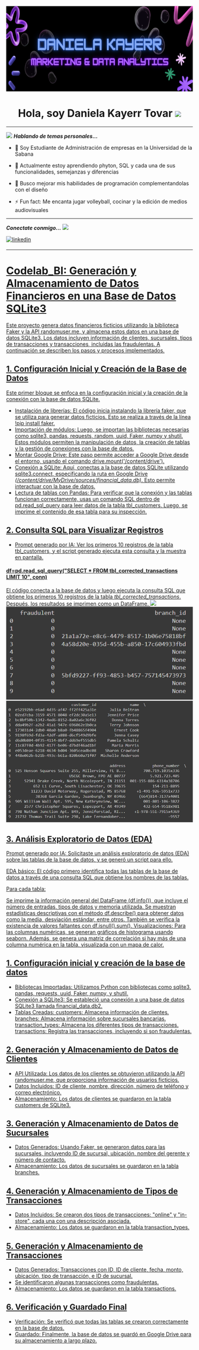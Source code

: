 <p align="center">
  <img src="https://github.com/Danielakato/codelAB_bi/blob/9005d2e9f06882bcac92256e915831b3c536be56/portada%20Daniela%20Kayerr.png" height= "230"/>
</p>

<div align "center">
<h1 align="center"> Hola, soy Daniela Kayerr Tovar 
  <img src="https://media.giphy.com/media/hvRJCLFzcasrR4ia7z/giphy.gif" width="35"> </h1>
<ing src="https://github.com/Danielakato/codelAB_bi/commit/bf2b7c96d2894da5f193319745e47c9c651201ea">  

---

<img src="https://media.giphy.com/media/ObNTw8Uzwy6KQ/giphy.gif" width="30px">&nbsp;***Hablando de temas personales...***
- 🔭 Soy Estudiante de Administración de empresas en la Universidad de la Sabana
  
- 🌱 Actualmente estoy aprendiendo phyton, SQL y cada una de sus funcionalidades, semejanzas y diferencias
  
- 👯 Busco mejorar mis habilidades de programación complementandolas con el diseño
  
- ⚡ Fun fact: Me encanta jugar volleyball, cocinar y la edición de medios audiovisuales

---
***Conectate conmigo...*** <img src='https://raw.githubusercontent.com/ShahriarShafin/ShahriarShafin/main/Assets/handshake.gif' width="100px">

<div align=left>
<a href="https://www.linkedin.com/in/daniela-kayerr" target="_blank">
<img src=https://img.shields.io/badge/linkedin-%2300acee.svg?color=405DE6&style=for-the-badge&logo=linkedin&logoColor=white alt=linkedin style="margin-bottom: 5px;" />

---

# Codelab_BI: Generación y Almacenamiento de Datos Financieros en una Base de Datos SQLite3
Este proyecto genera datos financieros ficticios utilizando la biblioteca Faker y la API randomuser.me, y almacena estos datos en una base de datos SQLite3. Los datos incluyen información de clientes, sucursales, tipos de transacciones y transacciones, incluidas las fraudulentas. A continuación se describen los pasos y procesos implementados.

## 1. Configuración Inicial y Creación de la Base de Datos
Este primer bloque se enfoca en la configuración inicial y la creación de la conexión con la base de datos SQLite.
- Instalación de librerías: El código inicia instalando la librería faker, que se utiliza para generar datos ficticios. Esto se realiza a través de la línea !pip install faker.
- Importación de módulos: Luego, se importan las bibliotecas necesarias como sqlite3, pandas, requests, random, uuid, Faker, numpy y shutil. Estos módulos permiten la manipulación de datos, la creación de tablas y la gestión de conexiones con la base de datos.
- Montar Google Drive: Este paso permite acceder a Google Drive desde el entorno, usando el comando drive.mount('/content/drive').
- Conexión a SQLite: Aquí, conectas a la base de datos SQLite utilizando sqlite3.connect, especificando la ruta en Google Drive *(/content/drive/MyDrive/sources/financial_data.db)*. Esto permite interactuar con la base de datos.
- Lectura de tablas con Pandas: Para verificar que la conexión y las tablas funcionan correctamente, usas un comando SQL dentro de pd.read_sql_query para leer datos de la tabla tbl_customers. Luego, se imprime el contenido de esa tabla para su inspección.

## 2. Consulta SQL para Visualizar Registros
- Prompt generado por IA: Ver los primeros 10 registros de la tabla tbl_customers, y el script generado ejecuta esta consulta y la muestra en pantalla.
#### df=pd.read_sql_query("SELECT * FROM tbl_corrected_transactions LIMIT 10", conn)
El código conecta a la base de datos y luego ejecuta la consulta SQL que obtiene los primeros 10 registros de la tabla *tbl_corrected_transactions*. 
Después, los resultados se imprimen como un DataFrame.
<img src="https://private-user-images.githubusercontent.com/179054771/366516221-c85a3881-c12d-479a-8c3b-2bd001f72392.png?jwt=eyJhbGciOiJIUzI1NiIsInR5cCI6IkpXVCJ9.eyJpc3MiOiJnaXRodWIuY29tIiwiYXVkIjoicmF3LmdpdGh1YnVzZXJjb250ZW50LmNvbSIsImtleSI6ImtleTUiLCJleHAiOjE3MjYwNjc5NzYsIm5iZiI6MTcyNjA2NzY3NiwicGF0aCI6Ii8xNzkwNTQ3NzEvMzY2NTE2MjIxLWM4NWEzODgxLWMxMmQtNDc5YS04YzNiLTJiZDAwMWY3MjM5Mi5wbmc_WC1BbXotQWxnb3JpdGhtPUFXUzQtSE1BQy1TSEEyNTYmWC1BbXotQ3JlZGVudGlhbD1BS0lBVkNPRFlMU0E1M1BRSzRaQSUyRjIwMjQwOTExJTJGdXMtZWFzdC0xJTJGczMlMkZhd3M0X3JlcXVlc3QmWC1BbXotRGF0ZT0yMDI0MDkxMVQxNTE0MzZaJlgtQW16LUV4cGlyZXM9MzAwJlgtQW16LVNpZ25hdHVyZT02OWJlMTQyZWM2ZWE3ZmViNmMwMDQ1YTM3YmVjMGFmOGY2Yzk0ZjYxZmM1MTMwODNkYTAyY2RlZDczNWRmNGYyJlgtQW16LVNpZ25lZEhlYWRlcnM9aG9zdCZhY3Rvcl9pZD0wJmtleV9pZD0wJnJlcG9faWQ9MCJ9.ierNEiaIAJbKgZzR3uhLUZxlP0Fj6nLiSDjBpzwjmvo">
<img src="https://github.com/Danielakato/codelAB_bi/blob/main/codigo%202.png">
<img src="https://github.com/Danielakato/codelAB_bi/blob/main/codigo%203.png">


## 3. Análisis Exploratorio de Datos (EDA)
Prompt generado por IA: Solicitaste un análisis exploratorio de datos (EDA) sobre las tablas de la base de datos, y se generó un script para ello.

EDA básico: El código primero identifica todas las tablas de la base de datos a través de una consulta SQL que obtiene los nombres de las tablas.

Para cada tabla:

Se imprime la información general del DataFrame (df.info()), que incluye el número de entradas, tipos de datos y memoria utilizada.
Se muestran estadísticas descriptivas con el método df.describe() para obtener datos como la media, desviación estándar, entre otros.
También se verifica la existencia de valores faltantes con df.isnull().sum().
Visualizaciones: Para las columnas numéricas, se generan gráficos de histograma usando seaborn. Además, se genera una matriz de correlación si hay más de una columna numérica en la tabla, visualizada con un mapa de calor.








## 1. Configuración inicial y creación de la base de datos
- Bibliotecas Importadas: Utilizamos Python con bibliotecas como sqlite3, pandas, requests, uuid, Faker, numpy, y shutil.
- Conexión a SQLite3: Se estableció una conexión a una base de datos SQLite3 llamada financial_data.db2.
- Tablas Creadas:
    customers: Almacena información de clientes.
    branches: Almacena información sobre sucursales bancarias.
    transaction_types: Almacena los diferentes tipos de transacciones.
    transactions: Registra las transacciones, incluyendo si son fraudulentas.
  
## 2. Generación y Almacenamiento de Datos de Clientes
- API Utilizada: Los datos de los clientes se obtuvieron utilizando la API randomuser.me, que proporciona información de usuarios ficticios.
- Datos Incluidos: ID de cliente, nombre, dirección, número de teléfono y correo electrónico.
- Almacenamiento: Los datos de clientes se guardaron en la tabla customers de SQLite3.

## 3. Generación y Almacenamiento de Datos de Sucursales
- Datos Generados: Usando Faker, se generaron datos para las sucursales, incluyendo ID de sucursal, ubicación, nombre del gerente y número de contacto.
- Almacenamiento: Los datos de sucursales se guardaron en la tabla branches.

## 4. Generación y Almacenamiento de Tipos de Transacciones
- Datos Incluidos: Se crearon dos tipos de transacciones: "online" y "in-store", cada una con una descripción asociada.
- Almacenamiento: Los datos se guardaron en la tabla transaction_types.

## 5. Generación y Almacenamiento de Transacciones
- Datos Generados: Transacciones con ID, ID de cliente, fecha, monto, ubicación, tipo de transacción, e ID de sucursal.
- Se identificaron algunas transacciones como fraudulentas.
- Almacenamiento: Los datos se guardaron en la tabla transactions.

## 6. Verificación y Guardado Final
- Verificación: Se verificó que todas las tablas se crearon correctamente en la base de datos.
- Guardado: Finalmente, la base de datos se guardó en Google Drive para su almacenamiento a largo plazo.
